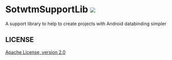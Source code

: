 # SotwtmSupportLib [![](https://raw.githubusercontent.com/novoda/novoda/master/assets/btn_apache_lisence.png)](LICENSE)
A support library to help to create projects with Android databinding simpler

## LICENSE
[Apache License, version 2.0](LICENSE)
